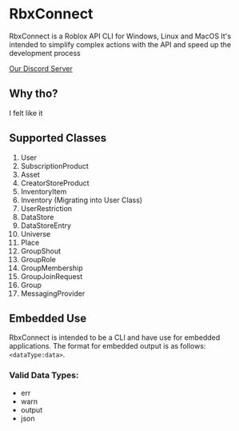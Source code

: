 # RbxConnect
RbxConnect is a Roblox API CLI for Windows, Linux and MacOS
It's intended to simplify complex actions with the API and speed up the development process

[Our Discord Server](https://discord.gg/5u99Nyb9TN)

## Why tho?
I felt like it

## Supported Classes
1. User
2. SubscriptionProduct
3. Asset
4. CreatorStoreProduct
5. InventoryItem
6. Inventory (Migrating into User Class)
7. UserRestriction
8. DataStore
9. DataStoreEntry
10. Universe
11. Place
12. GroupShout
13. GroupRole
14. GroupMembership
15. GroupJoinRequest
16. Group
17. MessagingProvider

## Embedded Use
RbxConnect is intended to be a CLI and have use for embedded applications.
The format for embedded output is as follows: `<dataType:data>`.

### Valid Data Types:
- err
- warn
- output
- json
